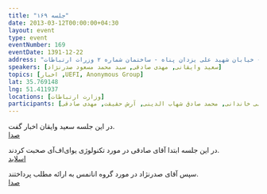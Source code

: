 ```yaml
---
title: "جلسه ۱۶۹"
date: 2013-03-12T00:00:00+04:30
layout: event
type: event
eventNumber: 169
eventDate: 1391-12-22
address: "خیابان ولیعصر - پایین تر از خیابان شهید وحید دستگردی (ظفر) - خیابان شهید علی یزدان پناه - ساختمان شماره ۲ وزرات ارتباطات"
speakers: [سعید وایقانی, مهدی صادقی, سید محمد مسعود صدرنژاد]
topics: [اخبار ,UEFI, Anonymous Group]
lat: 35.769148
lng: 51.411937
locations: [وزارت ارتباطات]
participants: [بهنام توکلی کرمانی, محمد درویش, ابتسام آخرتی, محمد تشکری, امید خسروجردی, مجتبی هخامنش, رضا سامعی, حمیدرضا سلیمانی, مهدی صالحی, اشکان قاسمی, آذر حسینی, شیما نصرالهی, علی علیزاده, سید مجید عظیمی, محمد حسین حامدی, سعید پنبه وایقانی, چالیست, عیسی حکمت, سعید نقدی, مجید ساوالان پور, محمد علی مقدس زاده, سید هیراد بهبهانی, سید مسعود صدرنژاد, عرفان امیدفر, مهدی مهدوی, احسان نظامی, داریوش نصیرپور, مجتبی معصوم‌پور, محمدرضا کمالی‌فرد, علی خاندانی, محمد صادق شهاب الدینی, آرش حقیقت, مهدی صادقی]
---
```

در این جلسه سعید وایقان اخبار گفت.  
[صدا](https://archive.org/details/tehlug_169_news)

در این جلسه ابتدا آقای صادقی در مورد تکنولوژی یو‌ای‌اف‌آی صحبت کردند.  
[اسلاید](/events/presentations/169/uefi.odp)  

سپس آقای صدرنژاد در مورد گروه انانمس به ارائه مطلب پرداختند.  
[صدا](https://archive.org/details/tehlug_169_anonymous)  